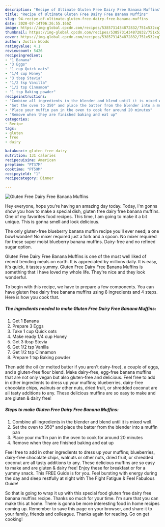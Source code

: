 ```yaml
---
description: "Recipe of Ultimate Gluten Free Dairy Free Banana Muffins"
title: "Recipe of Ultimate Gluten Free Dairy Free Banana Muffins"
slug: 94-recipe-of-ultimate-gluten-free-dairy-free-banana-muffins
date: 2020-07-14T06:26:55.166Z
image: https://img-global.cpcdn.com/recipes/5385731434872832/751x532cq70/gluten-free-dairy-free-banana-muffins-recipe-main-photo.jpg
thumbnail: https://img-global.cpcdn.com/recipes/5385731434872832/751x532cq70/gluten-free-dairy-free-banana-muffins-recipe-main-photo.jpg
cover: https://img-global.cpcdn.com/recipes/5385731434872832/751x532cq70/gluten-free-dairy-free-banana-muffins-recipe-main-photo.jpg
author: Justin Woods
ratingvalue: 4.1
reviewcount: 5426
recipeingredient:
- "1 Banana"
- "3 Eggs"
- "1 cup Quick oats"
- "1/4 cup Honey"
- "3 tbsp Stevia"
- "1/2 tsp Vanilla"
- "1/2 tsp Cinnamon"
- "1 tsp Baking powder"
recipeinstructions:
- "Combine all ingredients in the blender and blend until it is mixed well."
- "Set the oven to 350° and place the batter from the blender into a muffin pan"
- "Place your muffin pan in the oven to cook for around 20 minutes"
- "Remove when they are finished baking and eat up"
categories:
- Recipe
tags:
- gluten
- free
- dairy

katakunci: gluten free dairy 
nutrition: 131 calories
recipecuisine: American
preptime: "PT37M"
cooktime: "PT59M"
recipeyield: "1"
recipecategory: Dinner

---
```



![Gluten Free Dairy Free Banana Muffins](https://img-global.cpcdn.com/recipes/5385731434872832/751x532cq70/gluten-free-dairy-free-banana-muffins-recipe-main-photo.jpg)

Hey everyone, hope you're having an amazing day today. Today, I'm gonna show you how to make a special dish, gluten free dairy free banana muffins. One of my favorites food recipes. This time, I am going to make it a bit unique. This is gonna smell and look delicious.

The only gluten-free blueberry banana muffin recipe you&#39;ll ever need; a one bowl wonder! No mixer required just a fork and a spoon. No mixer required for these super moist blueberry banana muffins. Dairy-free and no refined sugar option.

Gluten Free Dairy Free Banana Muffins is one of the most well liked of recent trending meals on earth. It is appreciated by millions daily. It is easy, it's quick, it tastes yummy. Gluten Free Dairy Free Banana Muffins is something that I have loved my whole life. They're nice and they look wonderful.


To begin with this recipe, we have to prepare a few components. You can have gluten free dairy free banana muffins using 8 ingredients and 4 steps. Here is how you cook that.

<!--inarticleads1-->

##### The ingredients needed to make Gluten Free Dairy Free Banana Muffins:

1. Get 1 Banana
1. Prepare 3 Eggs
1. Take 1 cup Quick oats
1. Make ready 1/4 cup Honey
1. Get 3 tbsp Stevia
1. Get 1/2 tsp Vanilla
1. Get 1/2 tsp Cinnamon
1. Prepare 1 tsp Baking powder


Then add the oil (or melted butter if you aren&#39;t dairy-free), a couple of eggs, and a gluten-free flour blend. Make dairy-free, egg-free banana muffins that are not only vegan but also gluten-free and delicious. Feel free to add in other ingredients to dress up your muffins; blueberries, dairy-free chocolate chips, walnuts or other nuts, dried fruit, or shredded coconut are all tasty additions to any. These delicious muffins are so easy to make and are gluten &amp; dairy free! 

<!--inarticleads2-->

##### Steps to make Gluten Free Dairy Free Banana Muffins:

1. Combine all ingredients in the blender and blend until it is mixed well.
1. Set the oven to 350° and place the batter from the blender into a muffin pan
1. Place your muffin pan in the oven to cook for around 20 minutes
1. Remove when they are finished baking and eat up


Feel free to add in other ingredients to dress up your muffins; blueberries, dairy-free chocolate chips, walnuts or other nuts, dried fruit, or shredded coconut are all tasty additions to any. These delicious muffins are so easy to make and are gluten &amp; dairy free! Enjoy these for breakfast or for a yummy snack. This FREE Guide is for you. Feel bursting with energy during the day and sleep restfully at night with The Fight Fatigue &amp; Feel Fabulous Guide! 

So that is going to wrap it up with this special food gluten free dairy free banana muffins recipe. Thanks so much for your time. I'm sure that you can make this at home. There is gonna be more interesting food in home recipes coming up. Remember to save this page on your browser, and share it to your family, friends and colleague. Thanks again for reading. Go on get cooking!
